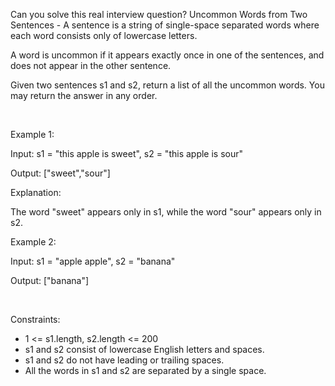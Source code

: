 Can you solve this real interview question? Uncommon Words from Two Sentences - A sentence is a string of single-space separated words where each word consists only of lowercase letters.

A word is uncommon if it appears exactly once in one of the sentences, and does not appear in the other sentence.

Given two sentences s1 and s2, return a list of all the uncommon words. You may return the answer in any order.

 

Example 1:

Input: s1 = "this apple is sweet", s2 = "this apple is sour"

Output: ["sweet","sour"]

Explanation:

The word "sweet" appears only in s1, while the word "sour" appears only in s2.

Example 2:

Input: s1 = "apple apple", s2 = "banana"

Output: ["banana"]

 

Constraints:

 * 1 <= s1.length, s2.length <= 200
 * s1 and s2 consist of lowercase English letters and spaces.
 * s1 and s2 do not have leading or trailing spaces.
 * All the words in s1 and s2 are separated by a single space.